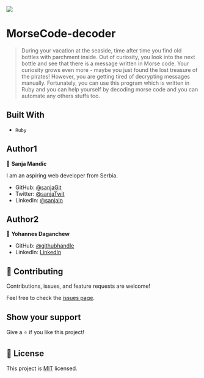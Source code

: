 ![](https://img.shields.io/badge/Microverse-blueviolet)

# MorseCode-decoder

> During your vacation at the seaside, time after time you find old bottles with parchment inside. Out of curiosity, you look into the next bottle and see that there is a message written in Morse code. Your curiosity grows even more - maybe you just found the lost treasure of the pirates! However, you are getting tired of decrypting messages manually. Fortunately, you can use this program which is written in Ruby and you can help yourself by decoding morse code and you can automate any others stuffs too.



## Built With

- `Ruby`

## Author1

👤 **Sanja Mandic**

I am an aspiring web developer from Serbia.
- GitHub: [@sanjaGit](https://github.com/Sanja969)
- Twitter: [@sanjaTwit](https://twitter.com/SanjaMandic42)
- LinkedIn: [@sanjaIn](https://linkedin.com/in/sanja-mandic-823995a2/)

## Author2

👤 **Yohannes Daganchew**

- GitHub: [@githubhandle](https://github.com/yohannesdagnachew/)
- LinkedIn: [LinkedIn](https://www.linkedin.com/in/yohannesdagnachew/)

## 🤝 Contributing

Contributions, issues, and feature requests are welcome!

Feel free to check the [issues page](https://github.com/Sanja969/Decode-a-Morse-code-message/issues).

## Show your support

Give a ⭐️ if you like this project!

## 📝 License

This project is [MIT](./MIT.md) licensed.
